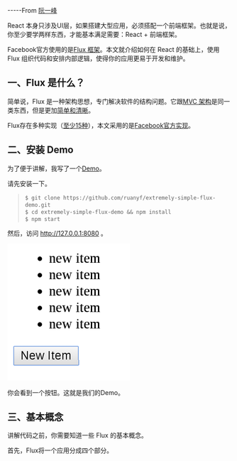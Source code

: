 -----From [阮一峰](http://www.ruanyifeng.com/)

React 本身只涉及UI层，如果搭建大型应用，必须搭配一个前端框架。也就是说，你至少要学两样东西，才能基本满足需要：React + 前端框架。

Facebook官方使用的是[Flux 框架](https://facebook.github.io/flux/)。本文就介绍如何在 React 的基础上，使用 Flux 组织代码和安排内部逻辑，使得你的应用更易于开发和维护。

## 一、Flux 是什么？

简单说，Flux 是一种架构思想，专门解决软件的结构问题。它跟[MVC 架构](http://www.ruanyifeng.com/blog/2007/11/mvc.html)是同一类东西，但是更加[简单和清晰](http://www.infoq.com/news/2014/05/facebook-mvc-flux)。

Flux存在多种实现（[至少15种](https://github.com/voronianski/flux-comparison)），本文采用的是[Facebook官方实现](https://github.com/facebook/flux)。

## 二、安装 Demo

为了便于讲解，我写了一个[Demo](https://github.com/ruanyf/extremely-simple-flux-demo)。

请先安装一下。

> ```
> $ git clone https://github.com/ruanyf/extremely-simple-flux-demo.git
> $ cd extremely-simple-flux-demo && npm install
> $ npm start
> ```

然后，访问 http://127.0.0.1:8080 。

![](/assets/bg2016011502.png)

你会看到一个按钮。这就是我们的Demo。

## 三、基本概念

讲解代码之前，你需要知道一些 Flux 的基本概念。

首先，Flux将一个应用分成四个部分。

>













